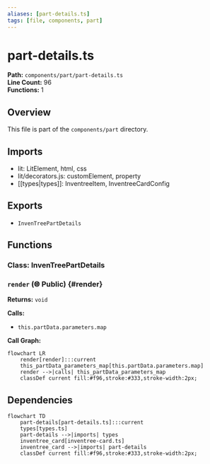 ```yaml
---
aliases: [part-details.ts]
tags: [file, components, part]
---
```


# part-details.ts

**Path:** `components/part/part-details.ts`  
**Line Count:** 96  
**Functions:** 1  

## Overview

This file is part of the `components/part` directory.

## Imports

- lit: LitElement, html, css
- lit/decorators.js: customElement, property
- [[types|types]]: InventreeItem, InventreeCardConfig

## Exports

- `InvenTreePartDetails`

## Functions

### Class: InvenTreePartDetails

### `render` (🌐 Public) {#render}

**Returns:** `void`

**Calls:**

- `this.partData.parameters.map`

**Call Graph:**

```mermaid
flowchart LR
    render[render]:::current
    this_partData_parameters_map[this.partData.parameters.map]
    render -->|calls| this_partData_parameters_map
    classDef current fill:#f96,stroke:#333,stroke-width:2px;
```

## Dependencies

```mermaid
flowchart TD
    part-details[part-details.ts]:::current
    types[types.ts]
    part-details -->|imports| types
    inventree_card[inventree-card.ts]
    inventree_card -->|imports| part-details
    classDef current fill:#f96,stroke:#333,stroke-width:2px;
```

